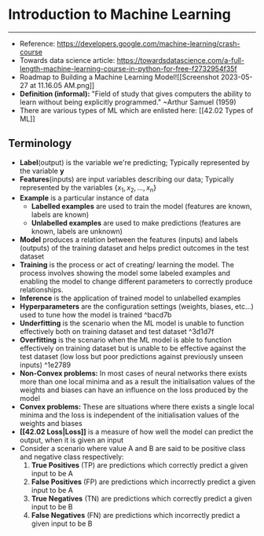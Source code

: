 # Introduction to Machine Learning
---
- Reference: https://developers.google.com/machine-learning/crash-course
- Towards data science article: https://towardsdatascience.com/a-full-length-machine-learning-course-in-python-for-free-f2732954f35f
- Roadmap to Building a Machine Learning Model![[Screenshot 2023-05-27 at 11.16.05 AM.png]]
- **Definition (informal):** "Field of study that gives computers the ability to learn without being explicitly programmed." ~Arthur Samuel (1959)
- There are various types of ML which are enlisted here: [[42.02 Types of ML]]
## Terminology
- **Label**(output) is the variable we're predicting; Typically represented by the variable **y**
- **Features**(inputs) are input variables describing our data; Typically represented by the variables $\{x_1, x_2, ..., x_n\}$
- **Example** is a particular instance of data
	- **Labelled examples** are used to train the model (features are known, labels are known)
	- **Unlabelled examples** are used to make predictions (features are known, labels are unknown)
- **Model** produces a relation between the features (inputs) and labels (outputs) of the training dataset and helps predict outcomes in the test dataset
- **Training** is the process or act of creating/ learning the model. The process involves showing the model some labeled examples and enabling the model to change different parameters to correctly produce relationships.
- **Inference** is the application of trained model to unlabelled examples
- **Hyperparameters** are the configuration settings (weights, biases, etc...) used to tune how the model is trained ^bacd7b
- **Underfitting** is the scenario when the ML model is unable to function effectively both on training dataset and test dataset ^3d1d7f
- **Overfitting** is the scenario when the ML model is able to function effectively on training dataset but is unable to be effective against the test dataset (low loss but poor predictions against previously unseen inputs) ^1e2789
- **Non-Convex problems:** In most cases of neural networks there exists more than one local minima and as a result the initialisation values of the weights and biases can have an influence on the loss produced by the model
- **Convex problems:** These are situations where there exists a single local minima and the loss is independent of the initialisation values of the weights and biases
- **[[42.02 Loss|Loss]]** is a measure of how well the model can predict the output, when it is given an input
- Consider a scenario where value A and B are said to be positive class and negative class respectively:
	1. **True Positives** (TP) are predictions which correctly predict a given input to be A
	2. **False Positives** (FP) are predictions which incorrectly predict a given input to be A
	3. **True Negatives** (TN) are predictions which correctly predict a given input to be B
	4. **False Negatives** (FN) are predictions which incorrectly predict a given input to be B
